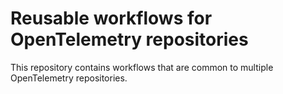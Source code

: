 # Reusable workflows for OpenTelemetry repositories

This repository contains workflows that are common to multiple OpenTelemetry repositories.
